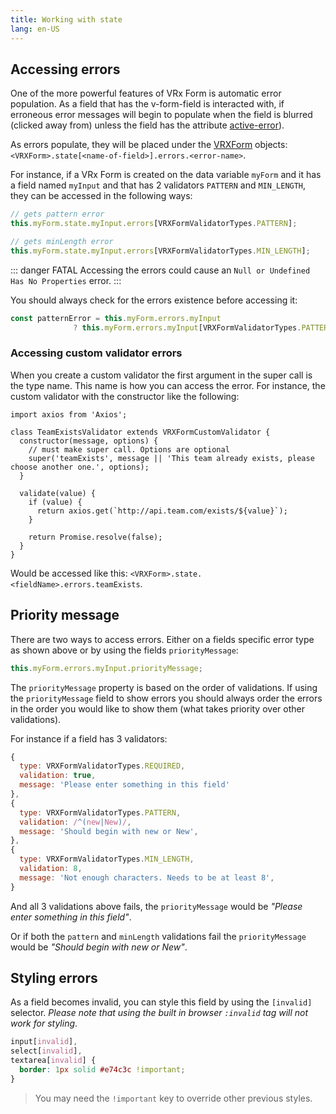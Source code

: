 ```yaml
---
title: Working with state
lang: en-US
---
```


## Accessing errors

One of the more powerful features of VRx Form is automatic error population. As a field that has the v-form-field is interacted with, if erroneous error messages will begin to populate when the field is blurred (clicked away from) unless the field has the attribute [active-error](fields.html#active-error)).

As errors populate, they will be placed under the [VRXForm](/api/#vueform) objects: `<VRXForm>.state[<name-of-field>].errors.<error-name>`.

For instance, if a VRx Form is created on the data variable `myForm` and it has a field named `myInput` and that has 2 validators `PATTERN` and `MIN_LENGTH`, they can be accessed in the following ways:

```js
// gets pattern error
this.myForm.state.myInput.errors[VRXFormValidatorTypes.PATTERN];

// gets minLength error
this.myForm.state.myInput.errors[VRXFormValidatorTypes.MIN_LENGTH];
```

::: danger FATAL
Accessing the errors could cause an `Null or Undefined Has No Properties` error.
:::

You should always check for the errors existence before accessing it:

```js
const patternError = this.myForm.errors.myInput 
              ? this.myForm.errors.myInput[VRXFormValidatorTypes.PATTERN] : null;
```


### Accessing custom validator errors

When you create a custom validator the first argument in the super call is the type name. This name is how you can access the error. For instance, the custom validator with the constructor like the following:

```js{6}
import axios from 'Axios';

class TeamExistsValidator extends VRXFormCustomValidator {
  constructor(message, options) {
    // must make super call. Options are optional
    super('teamExists', message || 'This team already exists, please choose another one.', options);
  }

  validate(value) {
    if (value) {
      return axios.get(`http://api.team.com/exists/${value}`);
    }

    return Promise.resolve(false);
  }
}
```

Would be accessed like this: `<VRXForm>.state.<fieldName>.errors.teamExists`.

## Priority message

There are two ways to access errors. Either on a fields specific error type as shown above or by using the fields `priorityMessage`:

```js
this.myForm.errors.myInput.priorityMessage;
```

The `priorityMessage` property is based on the order of validations. If using the `priorityMessage` field to show errors you should always order the errors in the order you would like to show them (what takes priority over other validations).

For instance if a field has 3 validators:

```js
{
  type: VRXFormValidatorTypes.REQUIRED,
  validation: true,
  message: 'Please enter something in this field'
},
{
  type: VRXFormValidatorTypes.PATTERN,
  validation: /^(new|New)/,
  message: 'Should begin with new or New',
},
{
  type: VRXFormValidatorTypes.MIN_LENGTH,
  validation: 8,
  message: 'Not enough characters. Needs to be at least 8',
}
```

And all 3 validations above fails, the `priorityMessage` would be *"Please enter something in this field"*.

Or if both the `pattern` and `minLength` validations fail the `priorityMessage` would be *"Should begin with new or New"*.

## Styling errors

As a field becomes invalid, you can style this field by using the `[invalid]` selector. *Please note that using the built in browser `:invalid` tag will not work for styling*.

```css
input[invalid],
select[invalid],
textarea[invalid] {
  border: 1px solid #e74c3c !important;
}
```

> You may need the `!important` key to override other previous styles.
